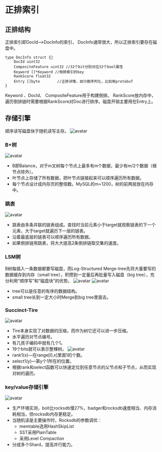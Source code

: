 # 正排索引
## 正排结构
正排索引即DocId-->DocInfo的索引， DocInfo通常很大，所以正排索引要存在磁盘中。<br>
```gotemplate
type DocInfo struct {   
    DocId uint32
    CompositeFeature uint32 //32个bit分别对应32个bool属性
    Keyword []*Keyword //倒排索引的key
    RankScore float32
    Entry []byte        //正排详情，自行做序列化，比如用protobuf
}
```
Keyword 、DocId、 CompositeFeature用于构建倒排。 RankScore放内存中，遍历倒排链时需要根据RankScore对Doc进行排序。磁盘开销主要用在Entry上。
## 存储引擎
顺序读写磁盘快于随机读写主存。
![avatar](https://github.com/Orisun/radic/img/ram.png)
### B+树
![avatar](https://github.com/Orisun/radic/img/btree.png)
- B即Balance，对于m叉树每个节点上最多有m个数据，最少有m/2个数据（根节点除外）。
- 叶节点上存储了所有数据，把叶节点链接起来可以顺序遍历所有数据。
- 每个节点设计成内存页的整倍数。MySQL的m=1200，树的前两层放在内存中。
### 跳表
![avatar](https://github.com/Orisun/radic/img/skiplist.png)
- 跳表由多条并联的链表组成。查找时当前元素小于target就观察链表的下一个元素，大于target就遍历下一层的链表。
- 沿着最底层的链表可以顺序遍历所有数据。
- 如果倒排链用跳表，将大大提高2条倒排链取交集的速度。
### LSM树
B树每插入一条数据都要写磁盘，而Log-Structured Merge-tree先将大量要写的数据缓存到内存（small tree），积攒到一定量后再批量写入磁盘（big tree），充分利用“顺序写”和“磁盘块”的优势。
![avatar](https://github.com/Orisun/radic/img/bigtree.png)
![avatar](https://github.com/Orisun/radic/img/smalltree.png)
- tree可以是任意的有序的数据结构。
- small tree长到一定大小时Merge到big tree里面去。
### Succinct-Tire
![avatar](https://github.com/Orisun/radic/img/trie.png)
- Tire本身实现了对数据的压缩，而作为树它还可以进一步压缩。
- 水平遍历对节点编号。
- 有几孩子编码中就有几个1。
- 19个bits就可以表示整棵树。
![avatar](https://github.com/Orisun/radic/img/succinct.png)
- rank1(x)—在range[0,x]里面1的个数。
- select1(y)—第y个1所在的位置。
- 根据rank和select函数可以快速定位到任意节点的父节点和子节点，从而实现对树的遍历。
### key/value存储引擎
![avatar](https://github.com/Orisun/radic/img/kvengine.png)
- 生产环境实测，bolt比rocksdb慢27%，badger和rocksdb速度相当、内存消耗相当，但rocksdb内存更稳定。
- 当随机读是主要操作时，Rocksdb的参数调优：
  - memtable选用HashSkipList
  - SST采用PlainTable
  - 采用Level Compaction
- 分成多个Shard，提高并行能力。
